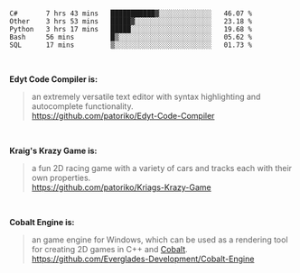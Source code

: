 <br>

<!--START_SECTION:waka-->
```text
C#       7 hrs 43 mins   ███████████▓░░░░░░░░░░░░░   46.07 % 
Other    3 hrs 53 mins   █████▓░░░░░░░░░░░░░░░░░░░   23.18 % 
Python   3 hrs 17 mins   █████░░░░░░░░░░░░░░░░░░░░   19.68 % 
Bash     56 mins         █▒░░░░░░░░░░░░░░░░░░░░░░░   05.62 % 
SQL      17 mins         ▒░░░░░░░░░░░░░░░░░░░░░░░░   01.73 % 
```
<!--END_SECTION:waka-->

<br>

__Edyt Code Compiler is:__
>  an extremely versatile text editor with syntax highlighting and autocomplete functionality. 
> <br>
> https://github.com/patoriko/Edyt-Code-Compiler

<br>

__Kraig's Krazy Game is:__
> a fun 2D racing game with a variety of cars and tracks each with their own properties.
> <br>
> https://github.com/patoriko/Kriags-Krazy-Game

<br>

__Cobalt Engine is:__
> an game engine for Windows, which can be used as a rendering tool for creating 2D games in C++ and [Cobalt](https://github.com/Everglades-Development/Cobalt).
> <br>
> https://github.com/Everglades-Development/Cobalt-Engine
